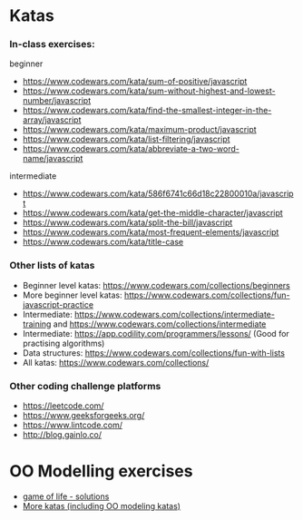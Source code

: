 # Katas

### In-class exercises:
beginner 
- https://www.codewars.com/kata/sum-of-positive/javascript
- https://www.codewars.com/kata/sum-without-highest-and-lowest-number/javascript
- https://www.codewars.com/kata/find-the-smallest-integer-in-the-array/javascript
- https://www.codewars.com/kata/maximum-product/javascript
- https://www.codewars.com/kata/list-filtering/javascript
- https://www.codewars.com/kata/abbreviate-a-two-word-name/javascript

intermediate
- https://www.codewars.com/kata/586f6741c66d18c22800010a/javascript
- https://www.codewars.com/kata/get-the-middle-character/javascript
- https://www.codewars.com/kata/split-the-bill/javascript
- https://www.codewars.com/kata/most-frequent-elements/javascript
- https://www.codewars.com/kata/title-case

### Other lists of katas
- Beginner level katas: https://www.codewars.com/collections/beginners
- More beginner level katas: https://www.codewars.com/collections/fun-javascript-practice
- Intermediate: https://www.codewars.com/collections/intermediate-training and https://www.codewars.com/collections/intermediate
- Intermediate: https://app.codility.com/programmers/lessons/ (Good for practising algorithms)
- Data structures: https://www.codewars.com/collections/fun-with-lists
- All katas: https://www.codewars.com/collections/


### Other coding challenge platforms
- https://leetcode.com/
- https://www.geeksforgeeks.org/
- https://www.lintcode.com/
- http://blog.gainlo.co/

# OO Modelling exercises
- [game of life - solutions](https://github.com/andersondias/conway-game-of-life-javascript)
- [More katas (including OO modeling katas)](https://github.com/gamontal/awesome-katas)